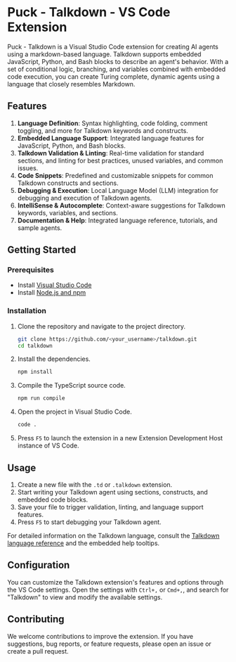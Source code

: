 # Puck - Talkdown - VS Code Extension

Puck - Talkdown is a Visual Studio Code extension for creating AI agents using a markdown-based language. Talkdown supports embedded JavaScript, Python, and Bash blocks to describe an agent's behavior. With a set of conditional logic, branching, and variables combined with embedded code execution, you can create Turing complete, dynamic agents using a language that closely resembles Markdown.

## Features

1. **Language Definition**: Syntax highlighting, code folding, comment toggling, and more for Talkdown keywords and constructs.
2. **Embedded Language Support**: Integrated language features for JavaScript, Python, and Bash blocks.
3. **Talkdown Validation & Linting**: Real-time validation for standard sections, and linting for best practices, unused variables, and common issues.
4. **Code Snippets**: Predefined and customizable snippets for common Talkdown constructs and sections.
5. **Debugging & Execution**: Local Language Model (LLM) integration for debugging and execution of Talkdown agents.
6. **IntelliSense & Autocomplete**: Context-aware suggestions for Talkdown keywords, variables, and sections.
7. **Documentation & Help**: Integrated language reference, tutorials, and sample agents.

## Getting Started

### Prerequisites

- Install [Visual Studio Code](https://code.visualstudio.com/)
- Install [Node.js and npm](https://nodejs.org/en/download/)

### Installation

1. Clone the repository and navigate to the project directory.

   ```bash
   git clone https://github.com/<your_username>/talkdown.git
   cd talkdown
   ```

2. Install the dependencies.

   ```bash
   npm install
   ```

3. Compile the TypeScript source code.

   ```bash
   npm run compile
   ```

4. Open the project in Visual Studio Code.

   ```bash
   code .
   ```

5. Press `F5` to launch the extension in a new Extension Development Host instance of VS Code.

## Usage

1. Create a new file with the `.td` or `.talkdown` extension.
2. Start writing your Talkdown agent using sections, constructs, and embedded code blocks.
3. Save your file to trigger validation, linting, and language support features.
4. Press `F5` to start debugging your Talkdown agent.

For detailed information on the Talkdown language, consult the [Talkdown language reference](./documentation.md) and the embedded help tooltips.

## Configuration

You can customize the Talkdown extension's features and options through the VS Code settings. Open the settings with `Ctrl+,` or `Cmd+,`, and search for "Talkdown" to view and modify the available settings.

## Contributing

We welcome contributions to improve the extension. If you have suggestions, bug reports, or feature requests, please open an issue or create a pull request.